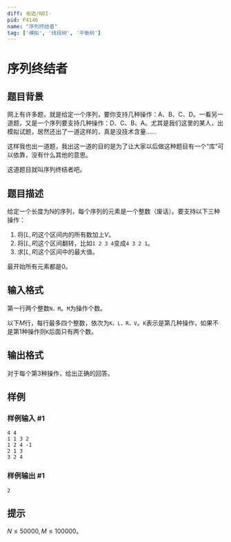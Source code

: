 ```yaml
---
diff: 省选/NOI-
pid: P4146
name: "序列终结者"
tag: ['模拟', '线段树', '平衡树']
---
```

# 序列终结者
## 题目背景

网上有许多题，就是给定一个序列，要你支持几种操作：A、B、C、D。一看另一道题，又是一个序列要支持几种操作：D、C、B、A。尤其是我们这里的某人，出模拟试题，居然还出了一道这样的，真是没技术含量……

这样我也出一道题，我出这一道的目的是为了让大家以后做这种题目有一个“库”可以依靠，没有什么其他的意思。

这道题目就叫序列终结者吧。

## 题目描述

给定一个长度为N的序列，每个序列的元素是一个整数（废话）。要支持以下三种操作：

1. 将$[L,R]$这个区间内的所有数加上$V$。
2. 将$[L,R]$这个区间翻转，比如`1 2 3 4`变成`4 3 2 1`。
3. 求$[L,R]$这个区间中的最大值。

最开始所有元素都是$0$。

## 输入格式

第一行两个整数`N，M`。`M`为操作个数。

以下$M$行，每行最多四个整数，依次为`K，L，R，V`。`K`表示是第几种操作，如果不是第1种操作则`K`后面只有两个数。

## 输出格式

对于每个第3种操作，给出正确的回答。


## 样例

### 样例输入 #1
```
4 4
1 1 3 2
1 2 4 -1
2 1 3
3 2 4
```
### 样例输出 #1
```
2
```
## 提示

$N \le 50000,M \le 100000$。

